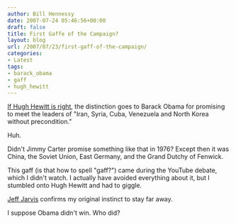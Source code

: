```yaml
---
author: Bill Hennessy
date: 2007-07-24 05:46:56+00:00
draft: false
title: First Gaffe of the Campaign?
layout: blog
url: /2007/07/23/first-gaff-of-the-campaign/
categories:
- Latest
tags:
- barack_obama
- gaff
- hugh_hewitt
---
```


[If Hugh Hewitt is right](https://hughhewitt.townhall.com/g/216a8640-745f-4180-8662-79a7a05ab587), the distinction goes to Barack Obama for promising to meet the leaders of "Iran, Syria, Cuba, Venezuela and North Korea without precondition."

Huh.

Didn't Jimmy Carter promise something like that in 1976?  Except then it was China, the Soviet Union, East Germany, and the Grand Dutchy of Fenwick.

This gaff (is that how to spell "gaff?") came during the YouTube debate, which I didn't watch.  I actually have avoided everything about it, but I stumbled onto Hugh Hewitt and had to giggle.

[Jeff Jarvis](https://www.buzzmachine.com/2007/07/23/their-debate/) confirms my original instinct to stay far away.

I suppose Obama didn't win.  Who did?
